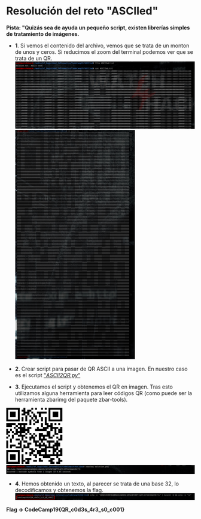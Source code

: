 # **Resolución del reto "ASCIIed"**

**Pista: "Quizás sea de ayuda un pequeño script, existen librerías simples de tratamiento de imágenes.**

- **1**. Si vemos el contenido del archivo, vemos que se trata de un monton de unos y ceros. Si reducimos el zoom del terminal podemos ver que se trata de un QR.
![alt text](fileContent.png)
![alt text](QR_in_text.png)

- **2**. Crear script para pasar de QR ASCII a una imagen. En nuestro caso es el script ["*ASCII2QR.py*"](ASCII2QR.py)

- **3**. Ejecutamos el script y obtenemos el QR en imagen. Tras esto utilizamos alguna herramienta para leer códigos QR (como puede ser la herramienta zbarimg del paquete zbar-tools).

![alt text](solution.png)
![alt text](QR_read.png)

- **4**. Hemos obtenido un texto, al parecer se trata de una base 32, lo decodificamos y obtenemos la flag.
![alt text](flag.png)

**Flag -> CodeCamp19{QR_c0d3s_4r3_s0_c001}**
